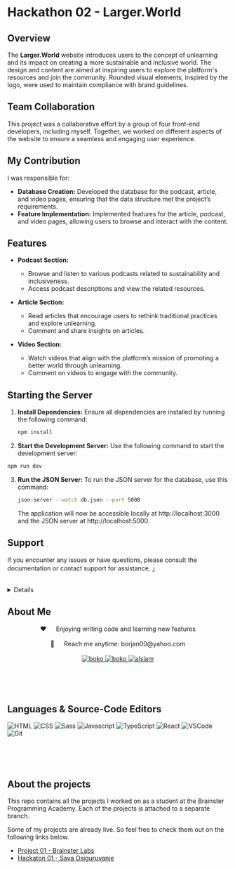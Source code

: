 # Hackathon 02 - Larger.World

## Overview

The **Larger.World** website introduces users to the concept of unlearning and its impact on creating a more sustainable and inclusive world. The design and content are aimed at inspiring users to explore the platform's resources and join the community. Rounded visual elements, inspired by the logo, were used to maintain compliance with brand guidelines.

## Team Collaboration

This project was a collaborative effort by a group of four front-end developers, including myself. Together, we worked on different aspects of the website to ensure a seamless and engaging user experience.

## My Contribution

I was responsible for:

- **Database Creation:** Developed the database for the podcast, article, and video pages, ensuring that the data structure met the project’s requirements.
- **Feature Implementation:** Implemented features for the article, podcast, and video pages, allowing users to browse and interact with the content.

## Features

- **Podcast Section:**

  - Browse and listen to various podcasts related to sustainability and inclusiveness.
  - Access podcast descriptions and view the related resources.

- **Article Section:**

  - Read articles that encourage users to rethink traditional practices and explore unlearning.
  - Comment and share insights on articles.

- **Video Section:**
  - Watch videos that align with the platform’s mission of promoting a better world through unlearning.
  - Comment on videos to engage with the community.

## Starting the Server

1. **Install Dependencies:**
   Ensure all dependencies are installed by running the following command:

   ```bash
   npm install
   ```

2. **Start the Development Server:**
   Use the following command to start the development server:

```bash
npm run dev
```

3. **Run the JSON Server:**
   To run the JSON server for the database, use this command:
   ```bash
   json-server --watch db.json --port 5000
   ```
   The application will now be accessible locally at http://localhost:3000 and the JSON server at http://localhost:5000.

## Support

If you encounter any issues or have questions, please consult the documentation or contact support for assistance.
」
<br>
<br>
</samp>

</p>

<details>  
  <ol>
    <li><a href="#about-me">About Me</a></li>
    <li><a href="#languages">Languages & Source-Code Editors</a></li>
    <li><a href="#about-the-project">About the projects</a></li>
  </ol>
</details>

<h2 id="about-me">About Me</h2>

  <p align="center">
 ❤️ &emsp; Enjoying writing code and learning new features<br/><br/>
 📧 &emsp; Reach me anytime: borjan00@yahoo.com<br/><br/>

<a href="https://www.linkedin.com/in/bokonastovski/" target="_blank">
  <img src="https://img.shields.io/badge/LinkedIn-0077B5?style=for-the-badge&logo=linkedin&logoColor=white" alt="boko"/>
 </a>
 <a href="https://www.instagram.com/__boko__/" target="_blank">
  <img src="https://img.shields.io/badge/Instagram-fe4164?style=for-the-badge&logo=instagram&logoColor=white" alt="boko" />
 </a>
 <a href="https://www.facebook.com/boko.nastovski/" target="_blank">
  <img src="https://img.shields.io/badge/Facebook-20BEFF?&style=for-the-badge&logo=facebook&logoColor=white" alt="alsiam"  />
  </a>

</p>

<br/>
<br/>
<br/>

<h2 id="languages">Languages & Source-Code Editors</h2>

![HTML](https://img.shields.io/badge/HTML5-E34F26?style=for-the-badge&logo=html5&logoColor=white)
![CSS](https://img.shields.io/badge/CSS3-1572B6?style=for-the-badge&logo=css3&logoColor=white)
![Sass](https://img.shields.io/badge/Sass-CC6699?style=for-the-badge&logo=sass&logoColor=white)
![Javascript](https://img.shields.io/badge/Javascript-F0DB4F?style=for-the-badge&labelColor=black&logo=javascript&logoColor=F0DB4F)
![TypeScript](https://img.shields.io/badge/TypeScript-007ACC?style=for-the-badge&logo=typescript&logoColor=white)
![React](https://img.shields.io/badge/React-20232A?style=for-the-badge&logo=react&logoColor=61DAFB)
![VSCode](https://img.shields.io/badge/Visual_Studio-0078d7?style=for-the-badge&logo=visual%20studio&logoColor=white)
![Git](https://img.shields.io/badge/Git-F05032?style=for-the-badge&logo=git&logoColor=white)

<br/>
<br/>
<br/>

<h2 id="about-the-project">About the projects</h2>

This repo contains all the projects I worked on as a student at the Brainster Programming Academy. Each of the projects is attached to a separate branch.

Some of my projects are already live. So feel free to check them out on the following links below.

- [Project 01 - Brainster Labs](https://github.com/bokonastovski/projects-1/tree/01_BrainsterLabs)
- [Hackaton 01 - Sava Osiguruvanje](https://github.com/bokonastovski/projects-1/tree/Hackaton01-SavaOsiguruvanje)
